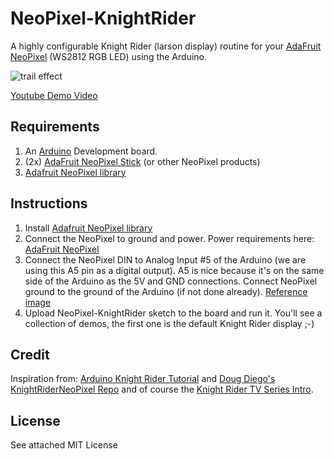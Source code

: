 NeoPixel-KnightRider
====================

A highly configurable Knight Rider (larson display) routine for your [AdaFruit NeoPixel](http://www.adafruit.com/products/1138) (WS2812 RGB LED) using the Arduino.

![trail effect](https://raw.github.com/DubbyTT/Auto-Awexomer/master/trail_effect.jpg)

[Youtube Demo Video](http://youtu.be/4fjDWSFsv8o)

## Requirements
1. An [Arduino](http://www.arduino.cc) Development board.
2. (2x) [AdaFruit NeoPixel Stick](http://www.adafruit.com/products/1426) (or other NeoPixel products)
3. [Adafruit NeoPixel library](https://github.com/adafruit/Adafruit_NeoPixel)

## Instructions
1. Install [Adafruit NeoPixel library](https://github.com/adafruit/Adafruit_NeoPixel)
2. Connect the NeoPixel to ground and power.  Power requirements here: [AdaFruit NeoPixel](http://www.adafruit.com/products/1426) 
3. Connect the NeoPixel DIN to Analog Input #5 of the Arduino (we are using this A5 pin as a digital output).  A5 is nice because it's on the same side of the Arduino as the 5V and GND connections.  Connect NeoPixel ground to the ground of the Arduino (if not done already). [Reference image](http://i.imgur.com/Wj2UWJF.jpg)
4. Upload NeoPixel-KnightRider sketch to the board and run it.  You'll see a collection of demos, the first one is the default Knight Rider display ;-)

## Credit
Inspiration from: [Arduino Knight Rider Tutorial](http://www.arduino.cc/en/Tutorial/KnightRider) and [Doug Diego's KnightRiderNeoPixel Repo](https://github.com/dougdiego/KnightRiderNeoPixel) and of course the [Knight Rider TV Series Intro](http://www.youtube.com/watch?v=Mo8Qls0HnWo).

## License

See attached MIT License
